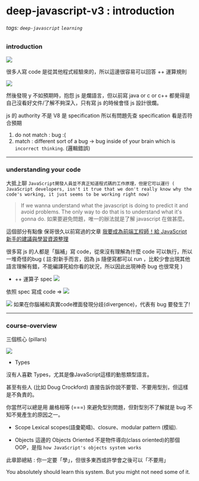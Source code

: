 # deep-javascript-v3 : introduction
###### tags: `deep-javascript` `learning` 


### introduction

 ![](https://i.imgur.com/QvH1mcU.png)

很多人寫 code 是從其他程式經驗來的，所以這邊很容易可以回答 ++ 運算規則

![](https://i.imgur.com/cCedULL.png)

然後發現 y 不如預期時，抱怨 js 是爛語言，但以前寫 java or c or c++ 都覺得是自己沒看好文件/了解不夠深入，只有寫 js 的時候會怪 js 設計很爛。


js 的 authority 不是 V8 是 specification
所以有問題先查 specification 看是否符合預期
1. do not match : bug :(
2. match : different sort of a bug
  -> bug inside of your brain which is `incorrect thinking`. (邏輯錯誤)

---
### understanding your code



大抵上聊 `JavaScript開發人員並不真正知道程式碼的工作原理，但是它可以運行 ( JavaScript developers, isn't it true that we don't really know why the code's working, it just seems to be working right now)`

 >If we wanna understand what the javascript is doing to predict it and avoid problems. 
>The only way to do that is to understand what it's gonna do.
>如果要避免問題，唯一的辦法就是了解 javascript 在做甚麼。

這個部分有點像 保哥很久以前寫過的文章 [我要成為前端工程師！給 JavaScript 新手的建議與學習資源整理](https://blog.miniasp.com/post/2016/02/02/JavaScript-novice-advice-and-learning-resources)

很多寫 js 的人都是「腦補」寫 code，從來沒有理解為什麼 code 可以執行，所以一堆奇怪的bug ( 註:對新手而言，因為 js 隨便寫都可以 run ，比較少會出現其他語言理解有錯，不能編譯死給你看的狀況，所以因此出現神奇 bug 也很常見 )

 - ++ 運算子 spec
![](https://i.imgur.com/Q5cC1lf.png)

依照 spec 寫成 code =>
![](https://i.imgur.com/kq8DvFD.png)


![](https://i.imgur.com/MV98oAK.png)
如果在你腦補和真實code裡面發現分歧(divergence)，代表有 bug 要發生了!


---
### course-overview

三個核心 (pillars)

![](https://i.imgur.com/wM2U2gH.png)

- Types

沒有人喜歡 Types，尤其是像JavaScript這樣的動態類型語言。

甚至有些人 (比如  Doug Crockford) 直接告訴你說不要管、不要用型別，但這樣是不負責的。

你當然可以總是用 嚴格相等 (===) 來避免型別問題，但對型別不了解就是 bug 不知不覺產生的原因之一。

- Scope
Lexical scopes(語彙範疇)、closure、modular pattern (模組).


- Objects
這邊的 Objects Oriented 不是物件導向(class oriented)的那個 OOP，是指 `how JavaScript's objects system works`


此章節總結 :
你一定要「學」，但很多東西或許學會之後可以「不要用」

You absolutely should learn this system.
But you might not need some of it.
